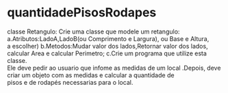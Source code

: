 # quantidadePisosRodapes
classe Retangulo: Crie uma classe que modele um retangulo: a.Atributos:LadoA,LadoB(ou Comprimento e Largura), ou Base e Altura,<BR>
a escolher) b.Metodos:Mudar valor dos lados,Retornar valor dos lados, calcular Area e calcular Perimetro; c.Crie um programa que utilize esta classe.<BR>
Ele deve pedir ao usuario que infome as medidas de um local .Depois, deve criar um objeto com as medidas e calcular a quantidade de<BR>
pisos e de rodapés necessarias para o local.
